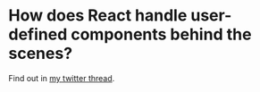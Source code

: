 # How does React handle user-defined components behind the scenes?

Find out in [my twitter thread](https://twitter.com/fromaline/status/1485684303891771393).
